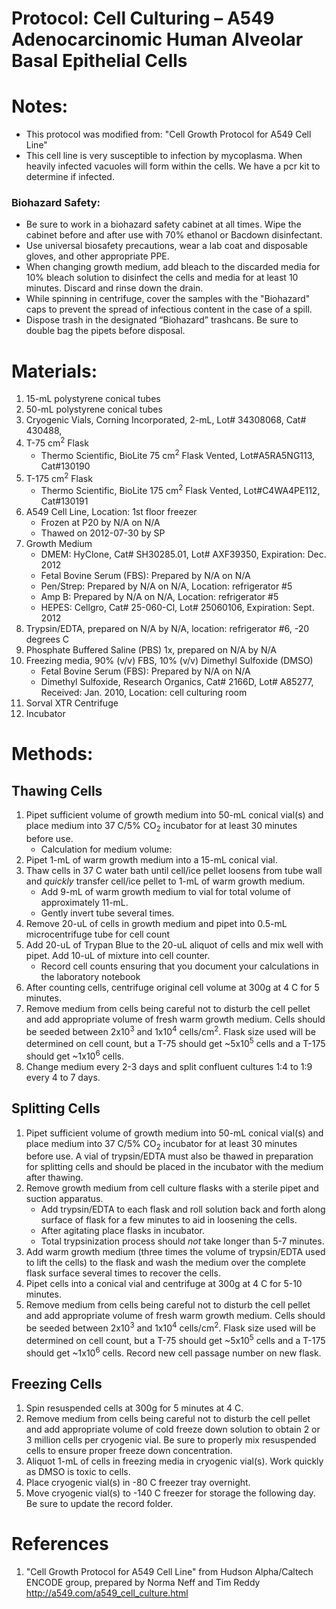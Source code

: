Protocol: Cell Culturing – A549 Adenocarcinomic Human Alveolar Basal Epithelial Cells
=====================================================================================


# Notes:

-   This protocol was modified from: "Cell Growth Protocol for A549 Cell Line"
-   This cell line is very susceptible to infection by mycoplasma. When heavily infected vacuoles will form within the cells. We have a pcr kit to determine if infected. 

### Biohazard Safety:
-   Be sure to work in a biohazard safety cabinet at all times. Wipe the cabinet before and after use with 70% ethanol or Bacdown disinfectant.  
-   Use universal biosafety precautions, wear a lab coat and disposable gloves, and other appropriate PPE.
-   When changing growth medium, add bleach to the discarded media for 10% bleach solution to disinfect the cells and media for at least 10 minutes.  Discard and rinse down the drain.
-   While spinning in centrifuge, cover the samples with the "Biohazard" caps to prevent the spread of infectious content in the case of a spill. 
-   Dispose trash in the designated “Biohazard” trashcans. Be sure to double bag the pipets before disposal. 

# Materials:

1. 15-mL polystyrene conical tubes
2. 50-mL polystyrene conical tubes
3. Cryogenic Vials, Corning Incorporated, 2-mL, Lot# 34308068, Cat# 430488, 
4. T-75 cm<sup>2</sup> Flask
    - Thermo Scientific, BioLite 75 cm<sup>2</sup> Flask Vented, Lot#A5RA5NG113, Cat#130190
5. T-175 cm<sup>2</sup> Flask
    - Thermo Scientific, BioLite 175 cm<sup>2</sup> Flask Vented, Lot#C4WA4PE112, Cat#130191
6. A549 Cell Line, Location: 1st floor freezer
    - Frozen at P20 by N/A on N/A
    - Thawed on 2012-07-30 by SP
7. Growth Medium
    - DMEM: HyClone, Cat# SH30285.01, Lot# AXF39350, Expiration: Dec. 2012
    - Fetal Bovine Serum (FBS): Prepared by N/A on N/A
    - Pen/Strep: Prepared by N/A on N/A, Location: refrigerator #5
    - Amp B: Prepared by N/A on N/A, Location: refrigerator #5
    - HEPES: Cellgro, Cat# 25-060-Cl, Lot# 25060106, Expiration: Sept. 2012
8. Trypsin/EDTA, prepared on N/A by N/A, location: refrigerator #6, -20 degrees C
9. Phosphate Buffered Saline (PBS) 1x, prepared on N/A by N/A
10. Freezing media, 90% (v/v) FBS, 10% (v/v) Dimethyl Sulfoxide (DMSO)
    - Fetal Bovine Serum (FBS): Prepared by N/A on N/A
    - Dimethyl Sulfoxide, Research Organics, Cat# 2166D, Lot# A85277, Received: Jan. 2010, Location: cell culturing room
11. Sorval XTR Centrifuge
12. Incubator


# Methods:

## Thawing Cells
1. Pipet sufficient volume of growth medium into 50-mL conical vial(s) and place medium into 37 C/5% CO<sub>2</sub> incubator for at least 30 minutes before use.
   - Calculation for medium volume:
2. Pipet 1-mL of warm growth medium into a 15-mL conical vial. 
3. Thaw cells in 37 C water bath until cell/ice pellet loosens from tube wall and *quickly* transfer cell/ice pellet to 1-mL of warm growth medium. 
   - Add 9-mL of warm growth medium to vial for total volume of approximately 11-mL. 
   - Gently invert tube several times.
3. Remove 20-uL of cells in growth medium and pipet into 0.5-mL microcentrifuge tube for cell count
4. Add 20-uL of Trypan Blue to the 20-uL aliquot of cells and mix well with pipet. Add 10-uL of mixture into cell counter.
    - Record cell counts ensuring that you document your calculations in the laboratory notebook
5. After counting cells, centrifuge original cell volume at 300g at 4 C for 5 minutes.
6. Remove medium from cells being careful not to disturb the cell pellet and add appropriate volume of fresh warm growth medium. Cells should be seeded between 2x10<sup>3</sup> and 1x10<sup>4</sup> cells/cm<sup>2</sup>. Flask size used will be determined on cell count, but a T-75 should get ~5x10<sup>5</sup> cells and a T-175 should get ~1x10<sup>6</sup> cells.
7. Change medium every 2-3 days and split confluent cultures 1:4 to 1:9 every 4 to 7 days.

## Splitting Cells
1. Pipet sufficient volume of growth medium into 50-mL conical vial(s) and place medium into 37 C/5% CO<sub>2</sub> incubator for at least 30 minutes before use. A vial of trypsin/EDTA must also be thawed in preparation for splitting cells and should be placed in the incubator with the medium after thawing.
2. Remove growth medium from cell culture flasks with a sterile pipet and suction apparatus. 
   - Add trypsin/EDTA to each flask and roll solution back and forth along surface of flask for a few minutes to aid in loosening the cells. 
   - After agitating place flasks in incubator. 
   - Total trypsinization process should *not* take longer than 5-7 minutes.
3. Add warm growth medium (three times the volume of trypsin/EDTA used to lift the cells) to the flask and wash the medium over the complete flask surface several times to recover the cells.
4. Pipet cells into a conical vial and centrifuge at 300g at 4 C for 5-10 minutes.
5. Remove medium from cells being careful not to disturb the cell pellet and add appropriate volume of fresh warm growth medium. Cells should be seeded between 2x10<sup>3</sup> and 1x10<sup>4</sup> cells/cm<sup>2</sup>. Flask size used will be determined on cell count, but a T-75 should get ~5x10<sup>5</sup> cells and a T-175 should get ~1x10<sup>6</sup> cells. Record new cell passage number on new flask.


## Freezing Cells
1. Spin resuspended cells at 300g for 5 minutes at 4 C.
2. Remove medium from cells being careful not to disturb the cell pellet and add appropriate volume of cold freeze down solution to obtain 2 or 3 million cells per cryogenic vial. Be sure to properly mix resuspended cells to ensure proper freeze down concentration.
3. Aliquot 1-mL of cells in freezing media in cryogenic vial(s). Work quickly as DMSO is toxic to cells.
4. Place cryogenic vial(s) in -80 C freezer tray overnight.
5. Move cryogenic vial(s) to -140 C freezer for storage the following day. Be sure to update the record folder.


# References

1. "Cell Growth Protocol for A549 Cell Line" from Hudson Alpha/Caltech ENCODE group, prepared by Norma Neff and Tim Reddy http://a549.com/a549_cell_culture.html


[^1]: Authors: Created by SPoynter on 2012-07-31; Modified by SP on 2012-08-12; Modified by PInjean 2013-01-01; Modified by RKern 2013-02-01; Modified by JH 2015-07-21
